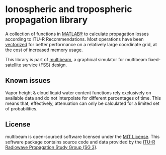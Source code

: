 # Ionospheric and tropospheric propagation library

A collection of functions in [MATLAB®](http://www.mathworks.com/products/matlab/) to calculate propagation losses according to ITU-R Recommendations. Most operations have been [vectorized](https://www.mathworks.com/help/matlab/matlab_prog/vectorization.html) for better performance on a relatively large coordinate grid, at the cost of increased memory usage.

This library is part of [multibeam](https://github.com/jlcorra/multibeam), a graphical simulator for multibeam fixed-satellite service (FSS) design.

## Known issues
Vapor height & cloud liquid water content functions rely exclusively on available data and do not interpolate for different percentages of time. This means that, effectively, attenuation can only be calculated for a limited set of probabilities.

## License
multibeam is open-sourced software licensed under the [MIT License](http://opensource.org/licenses/MIT). This software package contains source code and data provided by the [ITU-R Radiowave Propagation Study Group (SG 3)](http://www.itu.int/en/ITU-R/study-groups/rsg3/Pages/iono-tropo-spheric.aspx).
